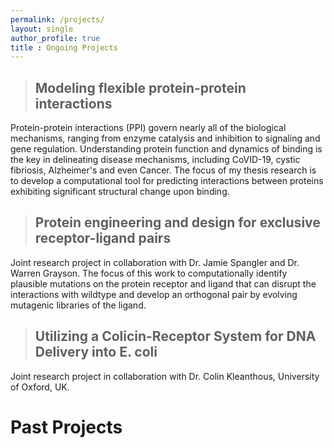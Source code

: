 ```yaml
---
permalink: /projects/
layout: single
author_profile: true
title : Ongoing Projects
---
```


>## Modeling flexible protein-protein interactions

Protein-protein interactions (PPI) govern nearly all of the biological mechanisms, ranging from enzyme catalysis and inhibition to signaling and gene regulation. Understanding protein function and dynamics of binding is the key in delineating disease mechanisms, including CoVID-19, cystic fibriosis, Alzheimer's and even Cancer. The focus of my thesis research is to develop a computational tool for predicting interactions between proteins exhibiting significant structural change upon binding.

>## Protein engineering and design for exclusive receptor-ligand pairs

Joint research project in collaboration with Dr. Jamie Spangler and Dr. Warren Grayson.
The focus of this work to computationally identify plausible mutations on the protein receptor and ligand that can disrupt the interactions with wildtype and develop an orthogonal pair by evolving mutagenic libraries of the ligand.

>##  Utilizing a Colicin-Receptor System for DNA Delivery into E. coli

Joint research project in collaboration with Dr. Colin Kleanthous, University of Oxford, UK.


# Past Projects

